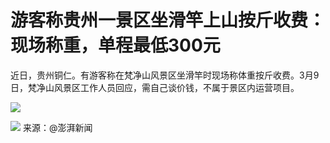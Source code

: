 # 游客称贵州一景区坐滑竿上山按斤收费：现场称重，单程最低300元

近日，贵州铜仁。有游客称在梵净山风景区坐滑竿时现场称体重按斤收费。3月9日，梵净山风景区工作人员回应，需自己谈价钱，不属于景区内运营项目。

![](https://inews.gtimg.com/om_bt/OhBiTikO-6wO0d_jFbwWoFhMVcy6kMxJeyLpJe7ywsW1YAA/1000)

![](https://inews.gtimg.com/om_bt/OBomkE2pYF1dOGt7nGjFi626iDi7_3d3WDAOcCrwWE0bgAA/1000)
来源：@澎湃新闻


